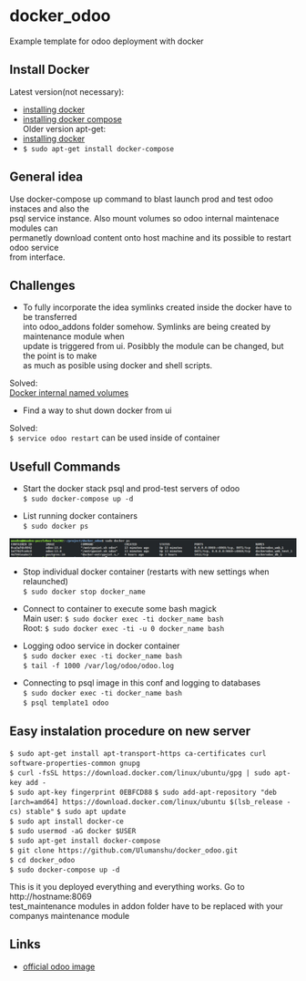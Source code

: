 # docker_odoo
Example template for odoo deployment with docker

## Install Docker

Latest version(not necessary):  
* [installing docker](https://www.digitalocean.com/community/tutorials/how-to-install-and-use-docker-on-ubuntu-18-04)  
* [installing docker compose](https://docs.docker.com/compose/install/)  
Older version apt-get:  
* [installing docker](https://www.digitalocean.com/community/tutorials/how-to-install-and-use-docker-on-ubuntu-18-04)
* `$ sudo apt-get install docker-compose`  

## General idea

Use docker-compose up command to blast launch prod and test odoo instaces and also the  
psql service instance. Also mount volumes so odoo internal maintenace modules can  
permanetly download content onto host machine and its possible to restart odoo service  
from interface.

## Challenges

* To fully incorporate the idea symlinks created inside the docker have to be transferred  
into odoo_addons folder somehow. Symlinks are being created by maintenance module when  
update is triggered from ui. Posibbly the module can be changed, but the point is to make  
as much as posible using docker and shell scripts.  

Solved:  
[Docker internal named volumes](https://devopsheaven.com/docker/docker-compose/volumes/2018/01/16/volumes-in-docker-compose.html)  

* Find a way to shut down docker from ui  

Solved:  
`$ service odoo restart` can be used inside of container

## Usefull Commands

* Start the docker stack psql and prod-test servers of odoo  
`$ sudo docker-compose up -d`  

* List running docker containers  
`$ sudo docker ps`  

![Alt text](src/img/containers.jpg?raw=true "Container List")

* Stop individual docker container (restarts with new settings when relaunched)  
`$ sudo docker stop docker_name`  

* Connect to container to execute some bash magick  
Main user:
`$ sudo docker exec -ti docker_name bash`  
Root:
`$ sudo docker exec -ti -u 0 docker_name bash`  

* Logging odoo service in docker container  
`$ sudo docker exec -ti docker_name bash`  
`$ tail -f 1000 /var/log/odoo/odoo.log`  

* Connecting to psql image in this conf and logging to databases  
`$ sudo docker exec -ti docker_name bash`  
`$ psql template1 odoo`  

## Easy instalation procedure on new server

`$ sudo apt-get install apt-transport-https ca-certificates curl software-properties-common gnupg`  
`$ curl -fsSL https://download.docker.com/linux/ubuntu/gpg | sudo apt-key add -`  
`$ sudo apt-key fingerprint 0EBFCD88`
`$ sudo add-apt-repository "deb [arch=amd64] https://download.docker.com/linux/ubuntu $(lsb_release -cs) stable"`
`$ sudo apt update`  
`$ sudo apt install docker-ce`  
`$ sudo usermod -aG docker $USER`  
`$ sudo apt-get install docker-compose`  
`$ git clone https://github.com/Ulumanshu/docker_odoo.git`  
`$ cd docker_odoo`  
`$ sudo docker-compose up -d`  

This is it you deployed everything and everything works. Go to http://hostname:8069  
test_maintenance modules in addon folder have to be replaced with your companys maintenance module

## Links

* [official odoo image](https://hub.docker.com/_/odoo)  


